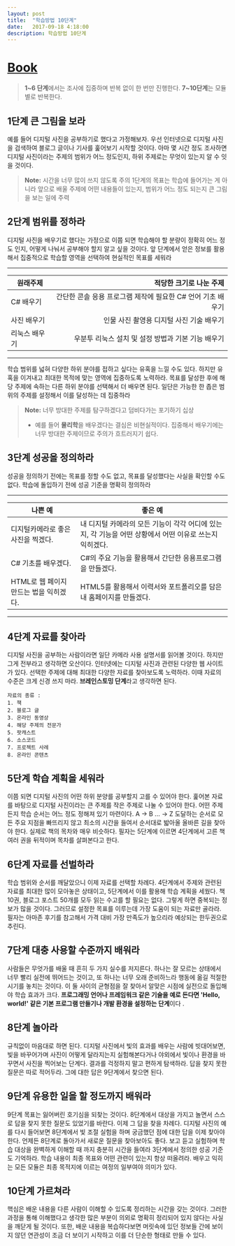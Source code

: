 ```yaml
---
layout: post
title:  "학습방법 10단계"
date:   2017-09-18 4:18:00
description: 학습방법 10단계
---
```


# [Book][book]

> **1~6 단계**에서는 조사에 집중하며 반복 없이 한 번만 진행한다.
> **7~10단계**는 모듈별로 반복한다. 



## 1단계 큰 그림을 보라
예를 들어 디지털 사진을 공부하기로 했다고 가정해보자. 
우선 인터넷으로 디지털 사진을 검색하여 블로그 글이나 기사를 훑어보기 시작할 것이다. 
	아마 몇 시간 정도 조사하면 디지털 사진이라는 주제의 범위가 어느 정도인지, 하위 주제로는 무엇이 있는지 알 수 잇을 것이다.
> **Note:**
> 시간을 너무 많이 쓰지 않도록 주의
> 1단계의 목표는 학습에 들어가는 게 아니라 앞으로 배울 주제에 어떤 내용들이 있는지, 범위가 어느 정도 되는지 큰 그림을 보는 일에 주력

## 2단계 범위를 정하라
디지털 사진을 배우기로 했다는 가정으로 이쯤 되면 학습해야 할 분량이 정확히 어느 정도 인지, 어떻게 나눠서 공부해야 할지 알고 싶을 것이다. 	앞 단계에서 얻은 정보를 활용해서 집중적으로 학습할 영역을 선택하여 현실적인 목표를 세워라

--------------
	
| 원래주제      |         적당한 크기로 나눈 주제                                     |
|---------------|-------------------------------------------------------------:|
| C# 배우기     | 간단한 콘솔 응용 프로그램 제작에 필요한 C# 언어 기초 배우기 |
| 사진 배우기   | 인물 사진 촬영용 디지털 사진 기술 배우기                    |
| 리눅스 배우기 | 우분투 리눅스 설치 및 설정 방법과 기본 기능 배우기          |

--------------
학습 범위를 넓혀 다양한 하위 분야를 접하고 싶다는 유혹을 느낄 수도 있다. 하지만 유혹을 이겨내고 최대한 목적에 맞는 영역에 집중하도록 노력하라. 목표를 달성한 후에 해당 주제에 속하는 다른 하위 분야를 선택해서 더 배우면 된다. 
일단은 가능한 한 좁은 범위의 주제를 설정해서 이를 달성하는 데 집중하라
> **Note:**
> 너무 방대한 주제를 탐구하겠다고 덤비다가는 포기하기 십상
> - 예를 들어 **물리학**을 배우겠다는 결심은 비현실적이다. 집중해서 배우기에는 너무 방대한 주제이므로 주의가 흐트러지기 쉽다. 

## 3단계 성공을 정의하라
성공을 정의하기 전에는 목표를 정할 수도 없고, 목표를 달성했다는 사실을 확인할 수도 없다. 
학습에 돌입하기 전에 성공 기준을 명확히 정의하라

--------------

|나쁜 예     		| 좋은 예 |
|------------------|---|
|디지털카메라로 좋은 사진을 찍겠다. 		| 내 디지털 카메라의 모든 기능이 각각 어디에 있는지, 각 기능을 어떤 상황에서 어떤 이유로 쓰는지 익히겠다.|
|C# 기초를 배우겠다.   								| C#의 주요 기능을 활용해서 간단한 응용프로그램을 만들겠다.|
|HTML로 웹 페이지 만드는 법을 익히겠다.   | HTML5를 활용해서 이력서와 포트폴리오를 담은 내 홈페이지를 만들겠다.|

--------------

## 4단계 자료를 찾아라
디지털 사진을 공부하는 사람이라면 일단 카메라 사용 설명서를 읽어볼 것이다. 하지만 그게 전부라고 생각하면 오산이다. 인터넷에는 디지털 사진과 관련된 다양한 웹 사이트가 있다. 선택한 주제에 대해 최대한 다양한 자료를 찾아보도록 노력하라. 이때 자료의 수준은 크게 신경 쓰지 마라. **브레인스토밍 단계**라고 생각하면 된다. 
```
자료의 종류 :
1. 책
2. 블로그 글
3. 온라인 동영상
4. 해당 주제의 전문가
5. 팟캐스트
6. 소스코드
7. 프로젝트 사례
8. 온라인 콘텐츠
```

## 5단계 학습 계획을 세워라
이쯤 되면 디지털 사진의 어떤 하위 분양를 공부할지 고를 수 있어야 한다. 
훑어본 자료를 바탕으로 디지털 사진이라는 큰 주제를 작은 주제로 나눌 수 있어야 한다. 
어떤 주제든지 학습 순서는 어느 정도 정해져 있기 마련이다. 
A -> B ... -> Z 도달하는 순서로 모든 주요 지점을 빠뜨리지 않고 최소의 시간을 들여서 순서대로 밟아올 올바른 길을 찾아야 한다. 
실제로 책의 목차와 매우 비슷하다. 필자는 5단계에 이르면 4단계에서 고른 책 여러 권을 뒤적이며 목차를 살펴본다고 한다. 

## 6단계 자료를 선벌하라
학습 범위와 순서를 깨달았으니 이제 자료를 선택할 차례다. 4단계에서 주제와 관련된 자료를 최대한 많이 모아놓은 상태이고, 5단계에서 이를 활용해 학습 계획을 세웠다. 책 10권, 블로그 포스트 50개를 모두 읽는 수고를 할 필요는 없다. 그렇게 하면 중복되는 정보가 많을 것이다. 그러므로 설정한 목표를 이루는데 가장 도움이 되는 자료만 골라라. 필자는 아마존 후기를 참고해서 가격 대비 가장 만족도가 높으리라 예상되는 한두권으로 추린다. 

## 7단계 대충 사용할 수준까지 배워라
사람들은 무엇가를 배울 때 흔히 두 가지 실수를 저지른다. 하나는 잘 모르는 상태에서 너무 빨리 실전에 뛰어드는 것이고, 또 하나는 너무 오래 준비하느라 행동에 옮길 적절한 시기를 놓치는 것이다. 이 둘 사이의 균형점을 잘 찾아서 알맞은 시점에 실전으로 돌입해야 학습 효과가 크다.
**프로그래밍 언어나 프레임워크 같은 기술을 예로 든다면 'Hello, world!' 같은 기본 프로그램 만들기나 개발 환경을 설정하는 단계**이다 . 

## 8단계 놀아라
규칙없이 마음대로 하면 된다. 
디지털 사진에서 빛의 효과를 배우는 사람에 빗대어보면, 빛을 바꾸어가며 사진이 어떻게 달라지는지 실험해본다거나 야외에서 빛이나 환경을 바꾸면서 사진을 찍어보는 단계다. 
결과를 걱정하지 말고 편하게 탐색하라.  답을 찾지 못한 질문은 따로 적어두라. 그에 대한 답은 9단계에서 찾으면 된다. 

## 9단계 유용한 일을 할 정도까지 배워라
9단계 목표는 잃어버린 호기심을 되찾는 것이다. 8단계에서 대상을 가지고 놀면서 스스로 답을 찾지 못한 질문도 있었기를 바란다. 이제 그 답을 찾을 차례다. 
디지털 사진의 예를 다시 들어보면 8단계에서 빛 조절 실험을 하며 궁금했던 점에 대한 답을 이제 찾아야 한다.  언제든 8단계로 돌아가서 새로운 질문을 찾아보아도 좋다. 
보고 듣고 실험하며 학습 대상을 완벽하게 이해할 때 까지 충분히 시간을 들여라 
3단계에서 정의한 성공 기준도 기억하라. 학습 내용이 최종 목표와 어떤 관련이 있는지 항상 떠올려라. 배우고 익히는 모든 모듈은 최종 목적지에 이르는 여정의 일부여야 의미가 있다.

## 10단계 가르쳐라 
핵심은 배운 내용을 다른 사람이 이해할 수 있도록 정리하는 시간을 갖는 것이다. 그러한 과정을 통해 이해했다고 생각한 많은 부분이 의외로 명확히 정리되어 있지 않다는 사실을 깨닫게 될 것이다. 또한, 배운 내용을 복습하다보면 머릿속에 있던 정보들 간에 보이지 않던 연관성이 조금 더 보이기 시작하고 이를 더 단순한 형태로 만들 수 있다.

  [10step]: https://simpleprogrammer.com/products/learn-anything/
  [book]: http://www.yes24.com/24/goods/23161141?scode=032&OzSrank=1